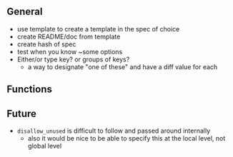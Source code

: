 General
-------
- use template to create a template in the spec of choice
- create README/doc from template
- create hash of spec
- test when you know ~some options
- Either/or type key? or groups of keys?
    - a way to designate "one of these" and have a diff value for each

Functions
---------


Future
------
- `disallow_unused` is difficult to follow and passed around internally
    - also it would be nice to be able to specify this at the local level, not
      global level
